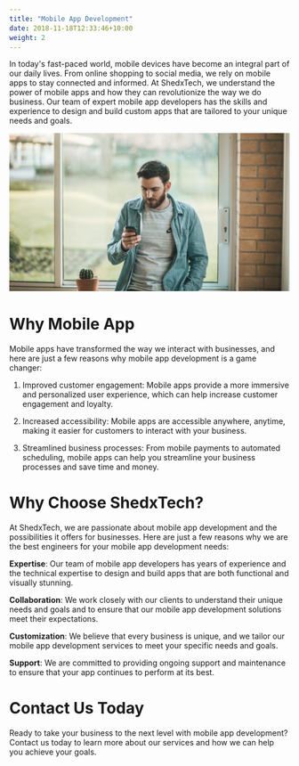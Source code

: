 ```yaml
---
title: "Mobile App Development"
date: 2018-11-18T12:33:46+10:00
weight: 2
---
```


In today's fast-paced world, mobile devices have become an integral part of our daily lives. From online shopping to social media, we rely on mobile apps to stay connected and informed. At ShedxTech, we understand the power of mobile apps and how they can revolutionize the way we do business. Our team of expert mobile app developers has the skills and experience to design and build custom apps that are tailored to your unique needs and goals.

<img
alt="mobile-app-shedxtech"
src="/images/services/mobile-app.jpg"
/>

# Why Mobile App

Mobile apps have transformed the way we interact with businesses, and here are just a few reasons why mobile app development is a game changer:

1. Improved customer engagement: Mobile apps provide a more immersive and personalized user experience, which can help increase customer engagement and loyalty.

2. Increased accessibility: Mobile apps are accessible anywhere, anytime, making it easier for customers to interact with your business.

3. Streamlined business processes: From mobile payments to automated scheduling, mobile apps can help you streamline your business processes and save time and money.

# Why Choose ShedxTech?

At ShedxTech, we are passionate about mobile app development and the possibilities it offers for businesses. Here are just a few reasons why we are the best engineers for your mobile app development needs:

**Expertise**: Our team of mobile app developers has years of experience and the technical expertise to design and build apps that are both functional and visually stunning.

**Collaboration**: We work closely with our clients to understand their unique needs and goals and to ensure that our mobile app development solutions meet their expectations.

**Customization**: We believe that every business is unique, and we tailor our mobile app development services to meet your specific needs and goals.

**Support**: We are committed to providing ongoing support and maintenance to ensure that your app continues to perform at its best.

# Contact Us Today

Ready to take your business to the next level with mobile app development? Contact us today to learn more about our services and how we can help you achieve your goals.
